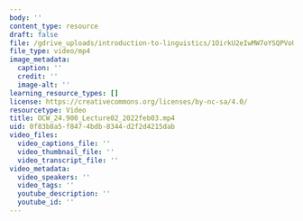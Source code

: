 ```yaml
---
body: ''
content_type: resource
draft: false
file: /gdrive_uploads/introduction-to-linguistics/1OirkU2eIwMW7oYSQPVoUNkkg0AviivUk/ocw_24900_lecture02_2022feb03.mp4
file_type: video/mp4
image_metadata:
  caption: ''
  credit: ''
  image-alt: ''
learning_resource_types: []
license: https://creativecommons.org/licenses/by-nc-sa/4.0/
resourcetype: Video
title: OCW_24.900_Lecture02_2022feb03.mp4
uid: 0f83b8a5-f847-4bdb-8344-d2f2d4215dab
video_files:
  video_captions_file: ''
  video_thumbnail_file: ''
  video_transcript_file: ''
video_metadata:
  video_speakers: ''
  video_tags: ''
  youtube_description: ''
  youtube_id: ''
---
```

